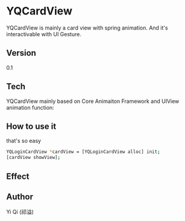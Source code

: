 
YQCardView
=========
YQCardView is mainly a card view with spring animation. And it's interactivable with UI Gesture.

Version
----
0.1

Tech
-----------
YQCardView mainly based on Core Animaiton Framework and UIView animation function:

How to use it 
---------------------
that's so easy
```sh
YQLoginCardView *cardView = [YQLoginCardView alloc] init;
[cardView showView];

```

Effect
----------------------

Author
----------------------
Yi Qi (祁溢)